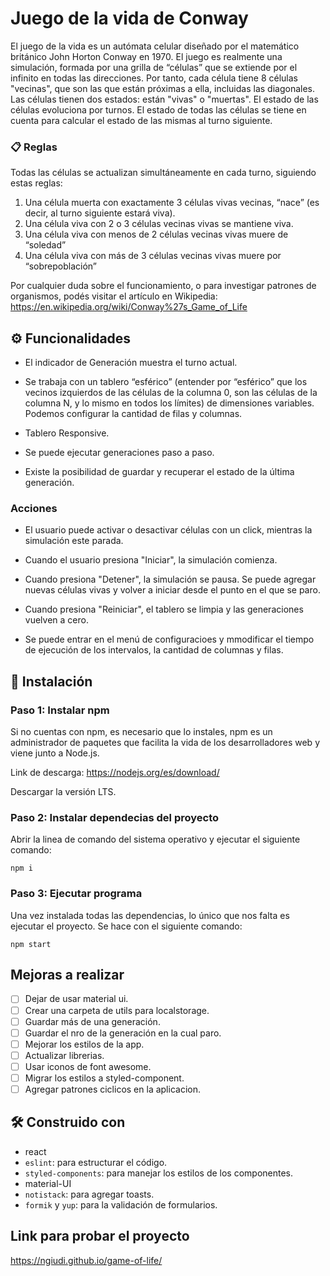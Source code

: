 # Juego de la vida de Conway 

El juego de la vida es un autómata celular diseñado por el matemático británico John Horton 
Conway en 1970. El juego es realmente una simulación, formada por una grilla de “células” que
se extiende por el infinito en todas las direcciones. Por tanto, cada célula tiene 8 células
"vecinas", que son las que están próximas a ella, incluidas las diagonales. Las células tienen
dos estados: están "vivas" o "muertas". El estado de las células evoluciona por turnos. El
estado de todas las células se tiene en cuenta para calcular el estado de las mismas al turno
siguiente.

### 📋 Reglas
Todas las células se actualizan simultáneamente en cada turno, siguiendo estas reglas:
1. Una célula muerta con exactamente 3 células vivas vecinas, “nace” (es decir, al turno siguiente 
estará viva).
2. Una célula viva con 2 o 3 células vecinas vivas se mantiene viva.
3. Una célula viva con menos de 2 células vecinas vivas muere de “soledad”
4. Una célula viva con más de 3 células vecinas vivas muere por “sobrepoblación”

Por cualquier duda sobre el funcionamiento, o para investigar patrones de organismos, podés
visitar el artículo en Wikipedia: https://en.wikipedia.org/wiki/Conway%27s_Game_of_Life

## ⚙️ Funcionalidades

*  El indicador de Generación muestra el turno actual.

* Se trabaja con un tablero “esférico” (entender por “esférico” que los vecinos izquierdos de las 
células de la columna 0, son las células de la columna N, y lo mismo en todos los límites) de 
dimensiones variables. Podemos configurar la cantidad de filas y columnas.

* Tablero Responsive.

* Se puede ejecutar generaciones paso a paso.

* Existe la posibilidad de guardar y recuperar el estado de la última generación.

### Acciones

* El usuario puede activar o desactivar células con un click, mientras la simulación este parada.

* Cuando el usuario presiona "Iniciar", la simulación comienza. 

* Cuando presiona "Detener", la simulación se pausa. Se puede agregar nuevas células vivas y volver 
a iniciar desde el punto en el que se paro. 

* Cuando presiona "Reiniciar", el tablero se limpia y las generaciones vuelven a cero. 

* Se puede entrar en el menú de configuracioes y mmodificar el tiempo de ejecución de los intervalos, 
la cantidad de columnas y filas.

## 🚀 Instalación 

### Paso 1: Instalar npm
Si no cuentas con npm, es necesario que lo instales, npm es un administrador de paquetes que facilita 
la vida de los desarrolladores web y viene junto a Node.js.

Link de descarga: https://nodejs.org/es/download/

Descargar la versión LTS.

### Paso 2: Instalar dependecias del proyecto
Abrir la linea de comando del sistema operativo y ejecutar el siguiente comando:

```
npm i
```

### Paso 3: Ejecutar programa
Una vez instalada todas las dependencias, lo único que nos falta es ejecutar el proyecto. Se hace con el
siguiente comando:

```
npm start
```

## Mejoras a realizar
- [ ] Dejar de usar material ui.
- [ ] Crear una carpeta de utils para localstorage.
- [ ] Guardar más de una generación.
- [ ] Guardar el nro de la generación en la cual paro.
- [ ] Mejorar los estilos de la app.
- [ ] Actualizar librerias.
- [ ] Usar iconos de font awesome.
- [ ] Migrar los estilos a styled-component.
- [ ] Agregar patrones ciclicos en la aplicacion.

## 🛠️ Construido con 
* react
* `eslint`: para estructurar el código.
* `styled-components`: para manejar los estilos de los componentes.
* material-UI
* `notistack`: para agregar toasts.
* `formik` y `yup`: para la validación de formularios.

## Link para probar el proyecto

https://ngiudi.github.io/game-of-life/
